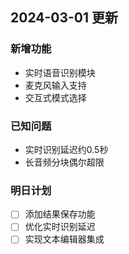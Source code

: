 ## 2024-03-01 更新

### 新增功能
- 实时语音识别模块
- 麦克风输入支持
- 交互式模式选择

### 已知问题
- 实时识别延迟约0.5秒
- 长音频分块偶尔超限

### 明日计划
- [ ] 添加结果保存功能
- [ ] 优化实时识别延迟
- [ ] 实现文本编辑器集成 